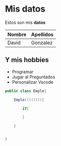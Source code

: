 # Mis datos

Estos son mis **datos**

| Nombre | Apellidos |
| ------ | --------- |
| David  | Gonzalez  |

## Y mis hobbies

- Programar
- Jugar al Preguntados
- Personalizar Vscode

```java
public class Emple{

    Emple(((()))){

        if{

        }

    }


}

```
